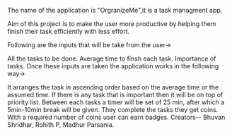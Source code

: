 The name of the application is "OrgranizeMe",it is a task managment app.

Aim of this project is to make the user more productive by helping them finish their task efficiently with less effort.

Following are the inputs that will be take from the user->

All the tasks to be done.
Average time to finsh each task.
Importance of tasks.
Once these inputs are taken the application works in the following way->

It arranges the task in ascending order based on the average time or the assumed time.
If there is any task that is important then it will be on top of priority list.
Between each tasks a timer will be set of 25 min, after which a 5min-10min break will be given.
They complete the tasks they get coins.
With a required number of coins user can earn badges.
Creators-- Bhuvan Shridhar, Rohith P, Madhur Parsania.
